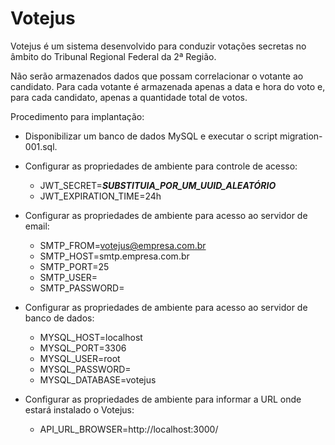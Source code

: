 # Votejus

Votejus é um sistema desenvolvido para conduzir votações secretas no âmbito do Tribunal Regional Federal da 2&ordf; Região.

Não serão armazenados dados que possam correlacionar o votante ao candidato. Para cada votante é armazenada apenas a data e hora do voto e, para cada candidato, apenas a quantidade total de votos.

Procedimento para implantação:

- Disponibilizar um banco de dados MySQL e executar o script migration-001.sql.

- Configurar as propriedades de ambiente para controle de acesso:
  - JWT_SECRET=***SUBSTITUIA_POR_UM_UUID_ALEATÓRIO***
  - JWT_EXPIRATION_TIME=24h
  
- Configurar as propriedades de ambiente para acesso ao servidor de email:
  - SMTP_FROM=votejus@empresa.com.br
  - SMTP_HOST=smtp.empresa.com.br
  - SMTP_PORT=25
  - SMTP_USER=
  - SMTP_PASSWORD=

- Configurar as propriedades de ambiente para acesso ao servidor de banco de dados:
  - MYSQL_HOST=localhost
  - MYSQL_PORT=3306
  - MYSQL_USER=root
  - MYSQL_PASSWORD=
  - MYSQL_DATABASE=votejus

- Configurar as propriedades de ambiente para informar a URL onde estará instalado o Votejus:
  - API_URL_BROWSER=http://localhost:3000/
